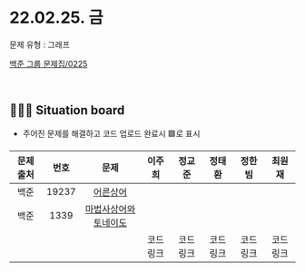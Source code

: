 # 22.02.25. 금
문제 유형 : 그래프
</br>

[백준 그룹 문제집/0225](https://www.acmicpc.net/group/workbook/view/13701/42420)

</br>

## 🧑🏽‍💻 Situation board
- 주어진 문제를 해결하고 코드 업로드 완료시 🟩로 표시

| 문제 출처   | 번호       | 문제      | 이주희  | 정교준  | 정태환  | 정한빔 | 최원재  |
| :--------: | :--------: | :--------: | :--------: | :-------: | :-------: | :-------: |  :-------: |
| 백준        | 19237      |[어른상어](https://www.acmicpc.net/problem/19237)  |       |         |        |       |      |
| 백준        | 1339      |[마법사상어와 토네이도](https://www.acmicpc.net/problem/20057)        |      |        |          |       |      |
|             |           |           |  코드링크 | 코드링크  | 코드링크  | 코드링크  | 코드링크  |
